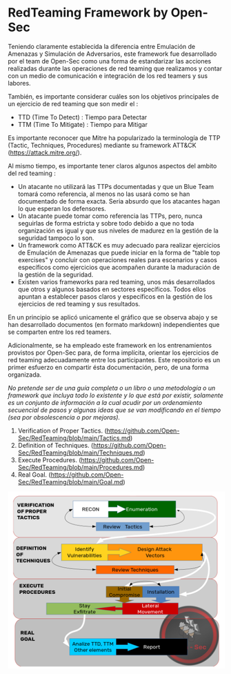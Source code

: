 # RedTeaming Framework by Open-Sec

Teniendo claramente establecida la diferencia entre Emulación de Amenazas y Simulación de Adversarios, este framework fue desarrollado por el team de Open-Sec como una forma de estandarizar las acciones realizadas durante las operaciones de red teaming que realizamos y contar con un medio de comunicación e integración de los red teamers y sus labores.

También, es importante considerar cuáles son los objetivos principales de un ejercicio de red teaming que son medir el :
- TTD (Time To Detect) : Tiempo para Detectar
- TTM (Time To Mitigate) : Tiempo para Mitigar

Es importante reconocer que Mitre ha popularizado la terminología de TTP (Tactic, Techniques, Procedures) mediante su framework ATT&CK (https://attack.mitre.org/).

Al mismo tiempo, es importante tener claros algunos aspectos del ambito del red teaming :
- Un atacante no utilizará las TTPs documentadas y que un Blue Team tomará como referencia, al menos no las usará como se han documentado de forma exacta.  Seria absurdo que los atacantes hagan lo que esperan los defensores.
- Un atacante puede tomar como referencia las TTPs, pero, nunca seguirlas de forma estricta y sobre todo debido a que no toda organización es igual y que sus niveles de madurez en la gestión de la seguridad tampoco lo son.
- Un framework como ATT&CK es muy adecuado para realizar ejercicios de Emulación de Amenazas que puede iniciar en la forma de "table top exercises" y concluir con operaciones reales para escenarios y casos específicos como ejercicios que acompañen durante la maduración de la gestión de la seguridad.
- Existen varios frameworks para red teaming, unos más desarrollados que otros y algunos basados en sectores específicos.  Todos ellos apuntan a establecer pasos claros y específicos en la gestión de los ejercicios de red teaming y sus resultados.

En un principio se aplicó unicamente el gráfico que se observa abajo y se han desarrollado documentos (en formato markdown) independientes que se comparten entre los red teamers.

Adicionalmente, se ha empleado este framework en los entrenamientos provistos por Open-Sec para, de forma implícita, orientar los ejercicios de red teaming adecuadamente entre los participantes.
Este repositorio es un primer esfuerzo en compartir ésta documentación, pero, de una forma organizada.

*No pretende ser de una guía completa o un libro o una metodología o un framework que incluya todo lo existente y lo que está por existir, solamente es un conjunto de información a la cual acudir por un ordenamiento secuencial de pasos y algunas ideas que se van modificando en el tiempo (sea por obsolescencia o por mejoras).*

1. Verification of Proper Tactics. (https://github.com/Open-Sec/RedTeaming/blob/main/Tactics.md)
2. Definition of Techniques. (https://github.com/Open-Sec/RedTeaming/blob/main/Techniques.md)
3. Execute Procedures. (https://github.com/Open-Sec/RedTeaming/blob/main/Procedures.md)
4. Real Goal. (https://github.com/Open-Sec/RedTeaming/blob/main/Goal.md)

![Red Teaming Framework by Open-Sec](https://github.com/Open-Sec/RedTeaming/blob/main/redteaming-framework.png)
